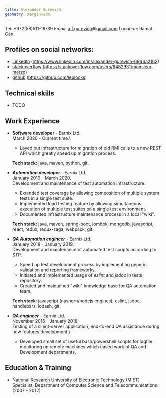 ```yaml
---
title: Alexander Gurevich
geometry: margin=1cm
...
```

*Tel.* +972(58)511-19-39 *Email*: a.f.gurevich@gmail.com *Location*: Ramat Gan.

## Profiles on social networks:

* [LinkedIn](https://www.linkedin.com/in/alexander-gurevich-6944a2162/) (https://www.linkedin.com/in/alexander-gurevich-6944a2162)
* [stackoverflow](https://stackoverflow.com/users/6482931/monsieur-merso) (https://stackoverflow.com/users/6482931/monsieur-merso)
* [github](https://github.com/leblocks) (https://github.com/leblocks)

## Technical skills
* TODO


## Work Experience
*   **Software developer** - Earnix Ltd.\
    March 2020 - Current time.\

    * Layed out infrastructure for migration of old RMI calls to a new REST API which greatly speed up migration process.

    **Tech stack:** java, maven, python, git. 

*   ***Automation developer*** - Earnix Ltd.\
    January 2019 - March 2020.\
    Development and maintenance of test automation infrastructure.
    * Extended test coverage by allowing composition of multiple system tests in a single test suite.
    * Implemented load testing feature by allowing simultaneous execution of multiple test suites on a single test environment.
    * Documented infrastructure maintenance process in a local "wiki".

    **Tech stack:** java, maven, spring-boot, lombok, mongodb, javascript, react, redux, redux-saga, webpack, git.

*   ***QA Automation engineer*** - Earnix Ltd.\
    January 2018 - January 2019.\
    Development and maintenance of automated test scripts according to STP.
    * Speed up test development process by implementing generic validation and reporting frameworks.
    * Initiated and implemented usage of *eslint* and *jsdoc* in tests repository.
    * Created and maintained "wiki" knowledge base for QA automation team.

    **Tech stack**: javascript (nashorn/nodejs engines), eslint, jsdoc, handlebars, lodash, git.

*   ***QA engineer*** - Earnix Ltd.\
    November 2016 - January 2018.\
    Testing of a client-server application, end-to-end QA assistance during new features development.\
    * Developed small set of useful bash/powershell scripts for logfile monitoring on remote machines which eased work of QA and Development departments.

## Education & Training
* National Research University of Electronic Technology (MIET)\
Specialist, Department of Computer Science and Telecommunications (2007 - 2012)


